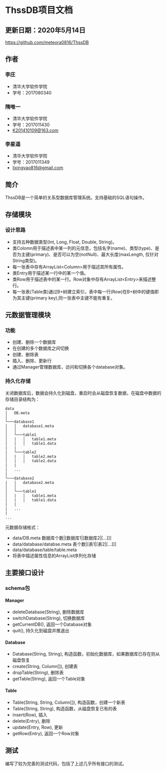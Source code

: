 # ThssDB项目文档

## 更新日期：2020年5月14日

<https://github.com/meteora0816/ThssDB>

## 作者

### 李庄

- 清华大学软件学院
- 学号：2017080340
  
### 隋唯一

- 清华大学软件学院
- 学号：2017011430
- <K201410109@163.com>
  
### 李星遥

- 清华大学软件学院
- 学号：2017011349
- <lixingyao816@gmail.com>

## 简介

ThssDB是一个简单的关系型数据库管理系统。支持基础的SQL语句操作。

## 存储模块

### 设计思路

- 支持五种数据类型(Int, Long, Float, Double, String)。
- 类Colomn用于描述表中某一列的元信息，包括名字(name)、类型(type)、是否为主键(primary)、是否可以为空(notNull)、最大长度(maxLength, 仅针对String类型)。
- 每一张表中存有ArrayList\<Column\>用于描述其所有属性。
- 类Entry用于描述某一行中的某一个值。
- 类Row用于描述表中的某一行。Row对象中存有ArrayList\<Entry\>来描述整行。
- 每一张表(Table类)通过B+树建立索引，表中每一行(Row)在B+树中的键值即为其主键(primary key),同一张表中主键不能有重复。

## 元数据管理模块

### 功能

- 创建、删除一个数据库
- 在创建的多个数据库之间切换
- 创建、删除表
- 插入、删除、更新行
- 通过Manager管理数据库，访问和切换各个database对象。

### 持久化存储

关闭数据库后，数据会持久化到磁盘，重启时会从磁盘恢复数据，在磁盘中数据的存储目录结构为：
```
data
│   DB.meta
│
└───database1
│   │   database1.meta
│   │
│   └───table1
│   |   │   table1.meta
│   |   │   table1.data
|   |
|   └───table2
│   |   │   table2.meta
│   |   │   table2.data
|   |
|   ...
|
└───database2
|   │   database2.meta
│   │
│   └───table1
│   |   │   table1.meta
│   |   │   table1.data
|   |
|   ...
|
...
```
元数据存储格式：
- data/DB.meta
  数据库个数|[数据库1|[数据库2|[...]]]
- data/database/databse.meta
  表个数|[表1|[表2|[...]]]
- data/database/table/table.meta
- 将表中描述属性信息的ArrayList<Column>序列化存储

## 主要接口设计

### schema包
#### Manager
- deleteDatabase(String), 删除数据库
- switchDatabase(String), 切换数据库
- getCurrentDB(), 返回一个Database对象
- quit(), 持久化到磁盘并推退出
#### Database
- Database(String, String), 构造函数，初始化数据库，如果数据库已存在则从磁盘恢复
- create(String, Column[]), 创建表
- dropTable(String), 删除表
- getTable(String), 返回一个Table对象
#### Table
- Table(String, String, Column[]), 构造函数，创建一个新表
- Table(String, String), 构造函数，从磁盘恢复已有的表
- insert(Row), 插入
- delete(Entry), 删除
- update(Entry, Row), 更新
- getRow(Entry), 返回一个Row对象

## 测试

编写了较为完善的测试代码，包括了上述几乎所有接口的测试。